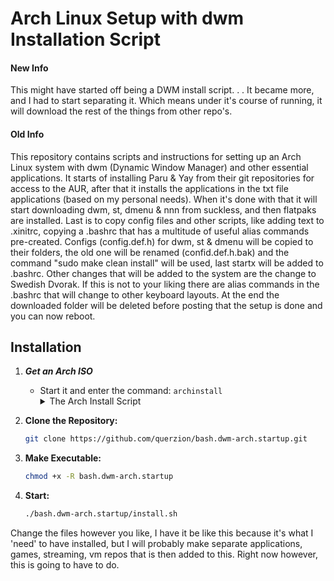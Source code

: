 # Arch Linux Setup with dwm Installation Script
#### New Info
This might have started off being a DWM install script. . . It became more, and I had to start separating it. Which means under it's course of running, it will download the rest of the things from other repo's. 
#### Old Info
This repository contains scripts and instructions for setting up an Arch Linux system with dwm (Dynamic Window Manager) and other essential applications. It starts of installing Paru & Yay from their git repositories for access to the AUR, after that it installs the applications in the txt file applications (based on my personal needs). When it's done with that it will start downloading dwm, st, dmenu & nnn from suckless, and then flatpaks are installed. Last is to copy config files and other scripts, like adding text to .xinitrc, copying a .bashrc that has a multitude of useful alias commands pre-created. Configs (config.def.h) for dwm, st & dmenu will be copied to their folders, the old one will be renamed (confid.def.h.bak) and the command "sudo make clean install" will be used, last startx will be added to .bashrc. Other changes that will be added to the system are the change to Swedish Dvorak. If this is not to your liking there are alias commands in the .bashrc that will change to other keyboard layouts. At the end the downloaded folder will be deleted before posting that the setup is done and you can now reboot.

## Installation

1. ***Get an Arch ISO***
   - Start it and enter the command: ```archinstall```
     <details><summary>The Arch Install Script</summary></details>


2. **Clone the Repository:**
   ```bash
   git clone https://github.com/querzion/bash.dwm-arch.startup.git
   ```
3. **Make Executable:**
   ```bash
   chmod +x -R bash.dwm-arch.startup
   ```
4. **Start:**
   ```bash
   ./bash.dwm-arch.startup/install.sh
   ```

Change the files however you like, I have it be like this because it's what I 'need' to have installed, but I will probably make separate applications, games, streaming, vm repos that is then added to this. Right now however, this is going to have to do. 
